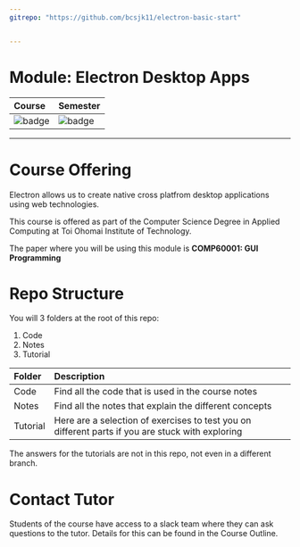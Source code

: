 ```yaml
---
gitrepo: "https://github.com/bcsjk11/electron-basic-start"


---
```


# Module: Electron Desktop Apps

| Course | Semester |
| :--- | :--- |
| ![badge](https://img.shields.io/badge/Course-COMP6001-0099cc.svg) |![badge](https://img.shields.io/badge/Semester-17B-red.svg) |
---

# Course Offering

Electron allows us to create native cross platfrom desktop applications using web technologies.

This course is offered as part of the Computer Science Degree in Applied Computing at Toi Ohomai Institute of Technology.

The paper where you will be using this module is **COMP60001: GUI Programming**

# Repo Structure

You will 3 folders at the root of this repo:

1. Code
2. Notes
3. Tutorial

| Folder | Description |
| :--- | :--- |
| Code | Find all the code that is used in the course notes |
| Notes | Find all the notes that explain the different concepts |
| Tutorial | Here are a selection of exercises to test you on different parts if you are stuck with exploring |

The answers for the tutorials are not in this repo, not even in a different branch.

# Contact Tutor

Students of the course have access to a slack team where they can ask questions to the tutor. Details for this can be found in the Course Outline.